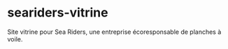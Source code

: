 # seariders-vitrine
Site vitrine pour Sea Riders, une entreprise écoresponsable de planches à voile.
